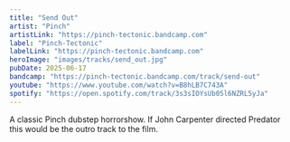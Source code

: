 ```yaml
---
title: "Send Out"
artist: "Pinch"
artistLink: "https://pinch-tectonic.bandcamp.com"
label: "Pinch-Tectonic"
labelLink: "https://pinch-tectonic.bandcamp.com"
heroImage: "images/tracks/send_out.jpg"
pubDate: 2025-06-17
bandcamp: "https://pinch-tectonic.bandcamp.com/track/send-out"
youtube: "https://www.youtube.com/watch?v=B8hLB7C743A"
spotify: "https://open.spotify.com/track/3s3sIOYsUb05l6NZRL5yJa"
---
```



A classic Pinch dubstep horrorshow. If John Carpenter directed Predator this would be the outro track to the film.

